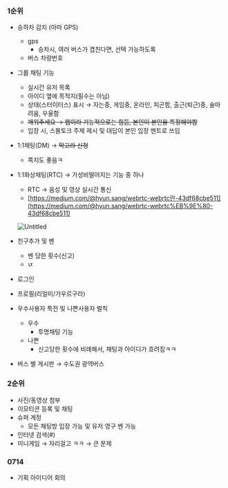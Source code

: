 ### 1순위

- 승하차 감지 (아마 GPS)
    - gps
        - 승차시, 여러 버스가 겹친다면, 선택 가능하도록
    - 버스 차량번호
- 그룹 채팅 기능
    - 실시간 유저 목록
    - 아이디 옆에 목적지(필수는 아님)
    - 상태(스터이터스) 표시 → 자는중, 게임중, 온라인, 피곤함, 출근(퇴근)중, 술마려움, 우울함
    - ~~깨워주세요 → 웹이라 기능적으로는 힘듬, 본인이 본인을 특정해야함~~
    - 입장 시, 스몰토크 주제 제시 및 대답이 본인 입장 멘트로 쓰임
- 1:1채팅(DM) → ~~막고라 신청~~
    - 쪽지도 좋음ㅋ
- 1:1화상채팅(RTC) → 가성비떨어지는 기능 중 하나
    - RTC → 음성 및 영상 실시간 통신
    - [https://medium.com/@hyun.sang/webrtc-webrtc란-43df68cbe511](https://medium.com/@hyun.sang/webrtc-webrtc%EB%9E%80-43df68cbe511)
    
    ![Untitled](https://s3-us-west-2.amazonaws.com/secure.notion-static.com/6e43b6ab-d03d-44aa-8afc-ba0625eb2fd0/Untitled.png)
    
- 친구추가 및 벤
    - 벤 당한 횟수(신고)
    - ㄵ
- 로그인
- 프로필(리얼미/가우르구라)
- 우수사용자 특전 및 나쁜사용자 벌칙
    - 우수
        - 투명채팅 기능
    - 나쁜
        - 신고당한 횟수에 비례해서, 채팅과 아이디가 흐려짐ㅋㅋ
- 버스 별 게시판 → 수도권 광역버스

### 2순위

- 사진/동영상 첨부
- 이모티콘 등록 및 채팅
- 슈퍼 계정
    - 모든 채팅방 입장 가능 및 유저 영구 벤 가능
- 인터넷 검색(#)
- 미니게임 → 자리걸고 ㅋㅋ → 큰 문제

### 0714

- 기획 아이디어 회의
